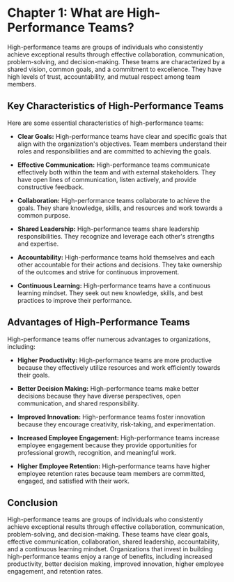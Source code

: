 Chapter 1: What are High-Performance Teams?
===========================================

High-performance teams are groups of individuals who consistently achieve exceptional results through effective collaboration, communication, problem-solving, and decision-making. These teams are characterized by a shared vision, common goals, and a commitment to excellence. They have high levels of trust, accountability, and mutual respect among team members.

Key Characteristics of High-Performance Teams
---------------------------------------------

Here are some essential characteristics of high-performance teams:

* **Clear Goals:** High-performance teams have clear and specific goals that align with the organization's objectives. Team members understand their roles and responsibilities and are committed to achieving the goals.

* **Effective Communication:** High-performance teams communicate effectively both within the team and with external stakeholders. They have open lines of communication, listen actively, and provide constructive feedback.

* **Collaboration:** High-performance teams collaborate to achieve the goals. They share knowledge, skills, and resources and work towards a common purpose.

* **Shared Leadership:** High-performance teams share leadership responsibilities. They recognize and leverage each other's strengths and expertise.

* **Accountability:** High-performance teams hold themselves and each other accountable for their actions and decisions. They take ownership of the outcomes and strive for continuous improvement.

* **Continuous Learning:** High-performance teams have a continuous learning mindset. They seek out new knowledge, skills, and best practices to improve their performance.

Advantages of High-Performance Teams
------------------------------------

High-performance teams offer numerous advantages to organizations, including:

* **Higher Productivity:** High-performance teams are more productive because they effectively utilize resources and work efficiently towards their goals.

* **Better Decision Making:** High-performance teams make better decisions because they have diverse perspectives, open communication, and shared responsibility.

* **Improved Innovation:** High-performance teams foster innovation because they encourage creativity, risk-taking, and experimentation.

* **Increased Employee Engagement:** High-performance teams increase employee engagement because they provide opportunities for professional growth, recognition, and meaningful work.

* **Higher Employee Retention:** High-performance teams have higher employee retention rates because team members are committed, engaged, and satisfied with their work.

Conclusion
----------

High-performance teams are groups of individuals who consistently achieve exceptional results through effective collaboration, communication, problem-solving, and decision-making. These teams have clear goals, effective communication, collaboration, shared leadership, accountability, and a continuous learning mindset. Organizations that invest in building high-performance teams enjoy a range of benefits, including increased productivity, better decision making, improved innovation, higher employee engagement, and retention rates.
